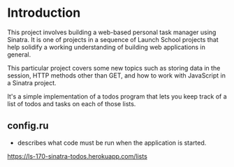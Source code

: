 # Introduction

This project involves building a web-based personal task manager using Sinatra. 
It is one of projects in a sequence of Launch School projects that help solidify a working understanding of building web applications in general. 

This particular project covers some new topics such as storing data in the session, HTTP methods other than GET, and  how to work with JavaScript in a Sinatra project.

It's a simple implementation of a todos program that lets you keep track of a list of todos and tasks on each of those lists.

## config.ru

- describes what code must be run when the application is started.

https://ls-170-sinatra-todos.herokuapp.com/lists